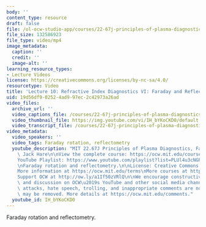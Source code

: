 ```yaml
---
body: ''
content_type: resource
draft: false
file: /ol-ocw-studio-app/courses/22-67j-principles-of-plasma-diagnostics-fall-2023/ocw_2267_lecture10_refractive_6-new_360p_16_9.mp4
file_size: 132586923
file_type: video/mp4
image_metadata:
  caption: ''
  credit: ''
  image-alt: ''
learning_resource_types:
- Lecture Videos
license: https://creativecommons.org/licenses/by-nc-sa/4.0/
resourcetype: Video
title: 'Lecture 10: Refractive Index Diagnostics VI: Faraday and Reflectometry'
uid: 19d56df9-0252-4ad9-97ec-2c42973a26ad
video_files:
  archive_url: ''
  video_captions_file: /courses/22-67j-principles-of-plasma-diagnostics-fall-2023/ocw_2267_lecture10_refractive_6-new_captions.vtt
  video_thumbnail_file: https://img.youtube.com/vi/IH_bYKoCKD0/default.jpg
  video_transcript_file: /courses/22-67j-principles-of-plasma-diagnostics-fall-2023/ocw_2267_lecture10_refractive_6-new_transcript.pdf
video_metadata:
  video_speakers: ''
  video_tags: Faraday rotation, reflectometry
  youtube_description: "MIT 22.67J Principles of Plasma Diagnostics, Fall 2023\nInstructor:\
    \ Jack Hare\n\nView the complete course: https://ocw.mit.edu/courses/22-67j-principles-of-plasma-diagnostics-fall-2023/\n\
    YouTube Playlist: https://www.youtube.com/playlist?list=PLUl4u3cNGP61wK-NwYKZMuABl_eHBmhu4\n\
    \nFaraday rotation and reflectometry.\n\nLicense: Creative Commons BY-NC-SA\n\
    More information at https://ocw.mit.edu/terms\nMore courses at https://ocw.mit.edu\n\
    Support OCW at http://ow.ly/a1If50zVRlQ\n\nWe encourage constructive comments\
    \ and discussion on OCW\u2019s YouTube and other social media channels. Personal\
    \ attacks, hate speech, trolling, and inappropriate comments are not allowed and\
    \ may be removed. More details at https://ocw.mit.edu/comments."
  youtube_id: IH_bYKoCKD0
---
```

Faraday rotation and reflectometry.